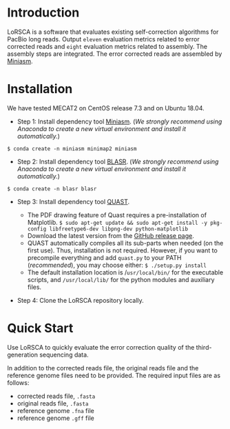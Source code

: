 <!--
 * @Description: LoRSCA user handbook
 * @Author: Wang Hejie
 * @Date: 2021-10-11 10:03:38
 * @LastEditTime: 2021-10-12 11:15:37
 * @LastEditors: Wang Hejie
-->
# Introduction
LoRSCA is a software that evaluates existing self-correction algorithms for PacBio long reads.
Output `eleven` evaluation metrics related to error corrected reads and `eight` evaluation metrics related to assembly.
The assembly steps are integrated. The error corrected reads are assembled by [Miniasm](https://github.com/lh3/miniasm).

# Installation
We have tested MECAT2 on CentOS release 7.3 and on Ubuntu 18.04.

- Step 1: Install dependency tool [Miniasm](https://github.com/lh3/miniasm). (*We strongly recommend using Anaconda to create a new virtual environment and install it automatically.*)
```shell
$ conda create -n miniasm minimap2 miniasm
```

- Step 2: Install dependency tool [BLASR](https://github.com/PacificBiosciences/blasr). (*We strongly recommend using Anaconda to create a new virtual environment and install it automatically.*)
```shell
$ conda create -n blasr blasr
```

- Step 3: Install dependency tool [QUAST](https://github.com/ablab/quast).
  - The PDF drawing feature of Quast requires a pre-installation of Matplotlib.
`$ sudo apt-get update && sudo apt-get install -y pkg-config libfreetype6-dev libpng-dev python-matplotlib`
  - Download the latest version from the [GitHub release page](https://github.com/ablab/quast/releases).
  - QUAST automatically compiles all its sub-parts when needed (on the first use). Thus, installation is not required. However, if you want to precompile everything and add `quast.py` to your PATH (*recommended*), you may choose either:
`$ ./setup.py install`
  - The default installation location is /`usr/local/bin/` for the executable scripts, and `/usr/local/lib/` for the python modules and auxiliary files.

- Step 4: Clone the LoRSCA repository locally.

# Quick Start
Use LoRSCA to quickly evaluate the error correction quality of the third-generation sequencing data.

In addition to the corrected reads file, the original reads file and the reference genome files need to be provided. The required input files are as follows: 
- corrected reads file, `.fasta`
- original reads file, `.fasta`
- reference genome `.fna` file
- reference genome `.gff` file



